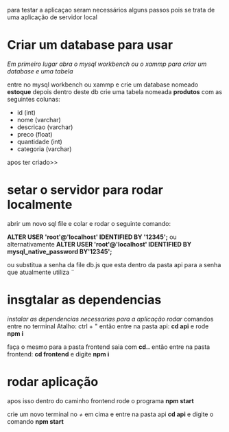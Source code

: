 para testar a aplicaçao seram necessários alguns passos pois se trata de uma aplicação de servidor local


# Criar um database para usar
*Em primeiro lugar abra o mysql workbench ou o xammp para criar um database e uma tabela* 

entre no mysql workbench ou xammp e crie um database nomeado **estoque** depois dentro deste db crie uma tabela nomeada **produtos** com as seguintes colunas:
- id (int)
- nome (varchar)
- descricao (varchar)
- preco (float)
- quantidade (int)
- categoria (varchar)

apos ter criado>>

# setar o servidor para rodar localmente 

abrir um novo sql file e colar e rodar o seguinte comando:

**ALTER USER 'root'@'localhost' IDENTIFIED BY '12345';**
ou alternativamente 
**ALTER USER 'root'@'localhost' IDENTIFIED BY mysql_native_password BY'12345';**

ou substitua a senha da file db.js que esta dentro da pasta api para a senha que atualmente utiliza
¨
# insgtalar as dependencias 
*instalar as dependencias necessarias para a aplicação rodar*
comandos entre no terminal Atalho: ctrl + "
então entre na pasta api: **cd api**
e rode **npm i**

faça o mesmo para a pasta frontend
saia com **cd..**
então entre na pasta frontend: **cd frontend**
e digite **npm i**

# rodar aplicação

apos isso dentro do caminho frontend rode o programa
**npm start**

crie um novo terminal no *+* em cima
e entre na pasta api **cd api**
e digite o comando
**npm start**
